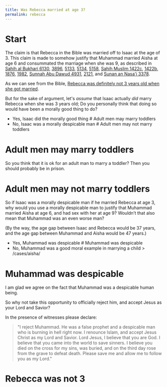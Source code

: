 ```yaml
---
title: Was Rebecca married at age 3?
permalink: rebecca
---
```


# Start

The claim is that Rebecca in the Bible was married off to Isaac at the age of 3. This claim is made to somehow justify that Muhammad married Aisha at age 6 and consummated the marriage when she was 9, as described in [Sahih al Bukhari 6130](https://sunnah.com/bukhari:6130), [3896](https://sunnah.com/bukhari:3896), [5133](https://sunnah.com/bukhari:5133), [5134](https://sunnah.com/bukhari:5134), [5158](https://sunnah.com/bukhari:5158), [Sahih Muslim 1422c](https://sunnah.com/muslim:1422c), [1422b](https://sunnah.com/muslim:1422b), [1876](https://sunnah.com/ibnmajah:1876), [1982](https://sunnah.com/ibnmajah:1982), [Sunnah Abu Dawud 4931](https://sunnah.com/abudawud:4931), [2121](https://sunnah.com/abudawud:2121), and [Sunan an Nasa'i 3378](https://sunnah.com/nasai:3378).

As we can see from the Bible, [Rebecca was definitely not 3 years old when she got married](#rebecca-was-not-3).

But for the sake of argument, let's *assume* that Isaac actually *did* marry Rebecca when she was 3 years old; Do you personally think that doing so would have been a morally good thing to do?

- Yes, Isaac did the morally good thing # Adult men may marry toddlers
- No, Isaac was a morally despicable man # Adult men may not marry toddlers


# Adult men may marry toddlers

So you think that it is ok for an adult man to marry a toddler? Then you should probably be in prison.

# Adult men may not marry toddlers

So if Isaac was a morally despicable man if he married Rebecca at age 3, why would you use a morally despicable man to justify that Muhammad married Aisha at age 6, and had sex with her at age 9? Wouldn’t that also mean that Muhammad was an even worse man?

(By the way, the age gap between Isaac and Rebecca would be 37 years, and the age gap between Muhammad and Aisha would be 47 years.)

- Yes, Muhammad was despicable # Muhammad was despicable
- No, Muhammad was a good moral example in marrying a child > /cases/aisha/ 


# Muhammad was despicable

I am glad we agree on the fact that Muhammad was a despicable human being. 

So why not take this opportunity to officially reject him, and accept Jesus as your Lord and Savior?

In the presence of witnesses please declare:

> "I reject Muhammad. He was a false prophet and a despicable man who is burning in hell right now. I renounce Islam, and accept Jesus Christ as my Lord and Savior. Lord Jesus, I believe that you are God. I believe that you came into the world to save sinners. I believe you died on the cross for my sins, was buried, and on the third day rose from the grave to defeat death. Please save me and allow me to follow you as my Lord."



# Rebecca was not 3